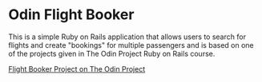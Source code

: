 <h1>Odin Flight Booker</h1>

<p>This is a simple Ruby on Rails application that allows users to search for flights and create "bookings" for multiple passengers and is based on one of the projects given in The Odin Project Ruby on Rails course.</p>

<p><a href="https://www.theodinproject.com/paths/full-stack-ruby-on-rails/courses/ruby-on-rails/lessons/building-advanced-forms">Flight Booker Project on The Odin Project</a>


